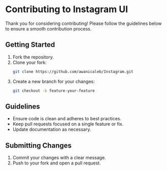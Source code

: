 # Contributing to Instagram UI

Thank you for considering contributing! Please follow the guidelines below to ensure a smooth contribution process.

## Getting Started
1. Fork the repository.
2. Clone your fork:
   ```bash
   git clone https://github.com/awanicaleb/Instagram.git
   ```
3. Create a new branch for your changes:
   ```bash
   git checkout -b feature-your-feature
   ```

## Guidelines
- Ensure code is clean and adheres to best practices.
- Keep pull requests focused on a single feature or fix.
- Update documentation as necessary.

## Submitting Changes
1. Commit your changes with a clear message.
2. Push to your fork and open a pull request.

